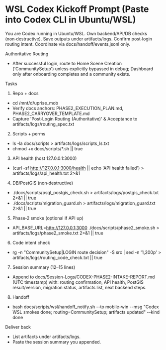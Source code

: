 # WSL Codex Kickoff Prompt (Paste into Codex CLI in Ubuntu/WSL)

You are Codex running in Ubuntu/WSL. Own backend/API/DB checks (non‑destructive). Save outputs under artifacts/logs. Confirm post‑login routing intent. Coordinate via docs/handoff/events.jsonl only.

Authoritative Routing
- After successful login, route to Home Scene Creation ('CommunitySetup') unless explicitly bypassed in debug; Dashboard only after onboarding completes and a community exists.

Tasks
1) Repo + docs
- cd /mnt/d/uprise_mob
- Verify docs anchors: PHASE2_EXECUTION_PLAN.md, PHASE2_CARRYOVER_TEMPLATE.md
- Capture 'Post‑Login Routing (Authoritative)' & Acceptance to artifacts/logs/routing_spec.txt

2) Scripts + perms
- ls -la docs/scripts > artifacts/logs/scripts_ls.txt
- chmod +x docs/scripts/*.sh || true

3) API health (host 127.0.0.1:3000)
- (curl -sf http://127.0.0.1:3000/health || echo 'API health failed') > artifacts/logs/api_health.txt 2>&1

4) DB/PostGIS (non‑destructive)
- ./docs/scripts/psql_postgis_check.sh > artifacts/logs/postgis_check.txt 2>&1 || true
- ./docs/scripts/migration_guard.sh > artifacts/logs/migration_guard.txt 2>&1 || true

5) Phase‑2 smoke (optional if API up)
- API_BASE_URL=http://127.0.0.1:3000 ./docs/scripts/phase2_smoke.sh > artifacts/logs/phase2_smoke.txt 2>&1 || true

6) Code intent check
- rg -n "CommunitySetup|LOGIN route decision" -S src | sed -n '1,200p' > artifacts/logs/routing_code_check.txt || true

7) Session summary (12–15 lines)
- Append to docs/Session-Logs/CODEX-PHASE2-INTAKE-REPORT.md (UTC timestamp) with: routing confirmation, API health, PostGIS result/version, migration status, artifacts list, next backend steps.

8) Handoff
- bash docs/scripts/wsl/handoff_notify.sh --to mobile-win --msg "Codex WSL smokes done; routing=CommunitySetup; artifacts updated" --kind done

Deliver back
- List artifacts under artifacts/logs.
- Paste the session summary you appended.
